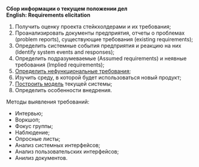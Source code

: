 **Сбор информации о текущем положении дел** <br>
**English: Requirements elicitation**

1. Получить оценку проекта стейкхолдерами и их требования;
1. Проанализировать документы предприятия, отчеты о проблемах (problem reports), существующие требования (existing requirements);
1. Определить системные события предприятия и реакцию на них (Identify system events and responses);
1. Определить подразумеваемые (Assumed requirements) и неявные требования (Implied requirements);
1. [Определить нефункциональные требования](specify_nonfunctional_requirements.md);
1. Изучить среду, в которой будет использоваться новый продукт;
1. [Построить модель](/processes/model_creation.md) текущей системы;
1. Определить особенности внедрения.


Методы выявления требований:
- Интервью;
- Воркшоп;
- Фокус группы;
- Наблюдение;
- Опросные листы;
- Анализ системных интерфейсов;
- Анализ пользовательских интерфейсов;
- Анилиз документов.